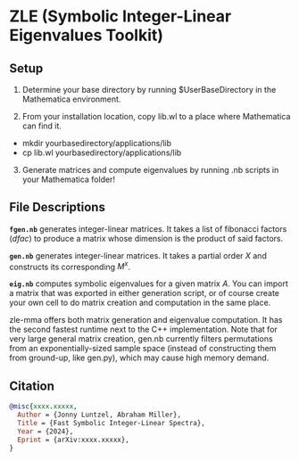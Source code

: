 # ZLE (Symbolic Integer-Linear Eigenvalues Toolkit)


## Setup

1. Determine your base directory by running $UserBaseDirectory in the Mathematica environment.
   
2. From your installation location, copy lib.wl to a place where Mathematica can find it.
  - mkdir yourbasedirectory/applications/lib
  - cp lib.wl yourbasedirectory/applications/lib
    
3. Generate matrices and compute eigenvalues by running .nb scripts in your Mathematica folder!

## File Descriptions

**`fgen.nb`** generates integer-linear matrices. It takes a list of fibonacci factors ($dfac$) to produce a matrix whose dimension is the product of said factors.

**`gen.nb`** generates integer-linear matrices. It takes a partial order $X$ and constructs its corresponding $M^x$.

**`eig.nb`** computes symbolic eigenvalues for a given matrix $A$. You can import a matrix that was exported in either generation script, or of course create your own cell to do matrix creation and computation in the same place.

zle-mma offers both matrix generation and eigenvalue computation. It has the second fastest runtime next to the C++ implementation. Note that for very large general matrix creation, gen.nb currently filters permutations from an exponentially-sized sample space (instead of constructing them from ground-up, like gen.py), which may cause high memory demand.

## Citation

```bibtex
@misc{xxxx.xxxxx,
  Author = {Jonny Luntzel, Abraham Miller},
  Title = {Fast Symbolic Integer-Linear Spectra},
  Year = {2024},
  Eprint = {arXiv:xxxx.xxxxx},
}
